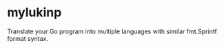 # mylukinp
Translate your Go program into multiple languages with similar fmt.Sprintf format syntax.
